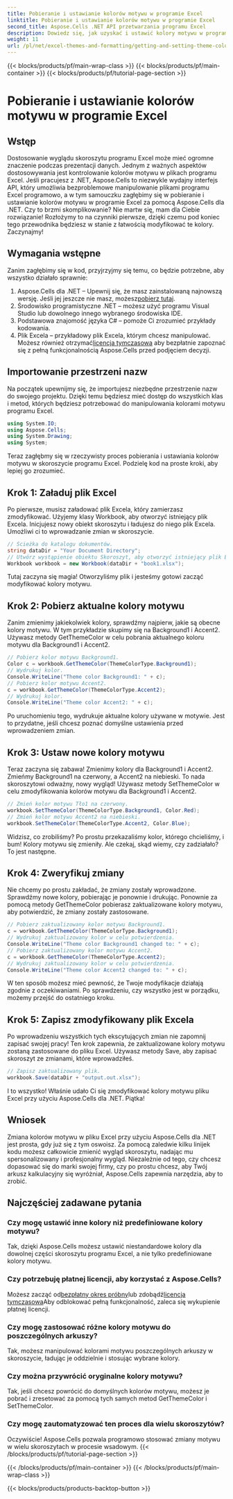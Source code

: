 ```yaml
---
title: Pobieranie i ustawianie kolorów motywu w programie Excel
linktitle: Pobieranie i ustawianie kolorów motywu w programie Excel
second_title: Aspose.Cells .NET API przetwarzania programu Excel
description: Dowiedz się, jak uzyskać i ustawić kolory motywu w programie Excel za pomocą Aspose.Cells dla .NET dzięki temu łatwemu do naśladowania samouczkowi. Zawiera kompletny przewodnik krok po kroku i przykłady kodu.
weight: 11
url: /pl/net/excel-themes-and-formatting/getting-and-setting-theme-colors/
---
```


{{< blocks/products/pf/main-wrap-class >}}
{{< blocks/products/pf/main-container >}}
{{< blocks/products/pf/tutorial-page-section >}}

# Pobieranie i ustawianie kolorów motywu w programie Excel

## Wstęp
Dostosowanie wyglądu skoroszytu programu Excel może mieć ogromne znaczenie podczas prezentacji danych. Jednym z ważnych aspektów dostosowywania jest kontrolowanie kolorów motywu w plikach programu Excel. Jeśli pracujesz z .NET, Aspose.Cells to niezwykle wydajny interfejs API, który umożliwia bezproblemowe manipulowanie plikami programu Excel programowo, a w tym samouczku zagłębimy się w pobieranie i ustawianie kolorów motywu w programie Excel za pomocą Aspose.Cells dla .NET.
Czy to brzmi skomplikowanie? Nie martw się, mam dla Ciebie rozwiązanie! Rozłożymy to na czynniki pierwsze, dzięki czemu pod koniec tego przewodnika będziesz w stanie z łatwością modyfikować te kolory. Zaczynajmy!
## Wymagania wstępne
Zanim zagłębimy się w kod, przyjrzyjmy się temu, co będzie potrzebne, aby wszystko działało sprawnie:
1. Aspose.Cells dla .NET – Upewnij się, że masz zainstalowaną najnowszą wersję. Jeśli jej jeszcze nie masz, możesz[pobierz tutaj](https://releases.aspose.com/cells/net/).
2. Środowisko programistyczne .NET – możesz użyć programu Visual Studio lub dowolnego innego wybranego środowiska IDE.
3. Podstawowa znajomość języka C# – pomoże Ci zrozumieć przykłady kodowania.
4. Plik Excela – przykładowy plik Excela, którym chcesz manipulować.
 Możesz również otrzymać[licencja tymczasowa](https://purchase.aspose.com/temporary-license/) aby bezpłatnie zapoznać się z pełną funkcjonalnością Aspose.Cells przed podjęciem decyzji.
## Importowanie przestrzeni nazw
Na początek upewnijmy się, że importujesz niezbędne przestrzenie nazw do swojego projektu. Dzięki temu będziesz mieć dostęp do wszystkich klas i metod, których będziesz potrzebować do manipulowania kolorami motywu programu Excel.
```csharp
using System.IO;
using Aspose.Cells;
using System.Drawing;
using System;
```
Teraz zagłębmy się w rzeczywisty proces pobierania i ustawiania kolorów motywu w skoroszycie programu Excel. Podzielę kod na proste kroki, aby lepiej go zrozumieć.
## Krok 1: Załaduj plik Excel
Po pierwsze, musisz załadować plik Excela, który zamierzasz zmodyfikować. Użyjemy klasy Workbook, aby otworzyć istniejący plik Excela.
Inicjujesz nowy obiekt skoroszytu i ładujesz do niego plik Excela. Umożliwi ci to wprowadzanie zmian w skoroszycie.
```csharp
// Ścieżka do katalogu dokumentów.
string dataDir = "Your Document Directory";
// Utwórz wystąpienie obiektu Skoroszyt, aby otworzyć istniejący plik Excela.
Workbook workbook = new Workbook(dataDir + "book1.xlsx");
```
Tutaj zaczyna się magia! Otworzyliśmy plik i jesteśmy gotowi zacząć modyfikować kolory motywu.
## Krok 2: Pobierz aktualne kolory motywu
Zanim zmienimy jakiekolwiek kolory, sprawdźmy najpierw, jakie są obecne kolory motywu. W tym przykładzie skupimy się na Background1 i Accent2.
Używasz metody GetThemeColor w celu pobrania aktualnego koloru motywu dla Background1 i Accent2.
```csharp
// Pobierz kolor motywu Background1.
Color c = workbook.GetThemeColor(ThemeColorType.Background1);
// Wydrukuj kolor.
Console.WriteLine("Theme color Background1: " + c);
// Pobierz kolor motywu Accent2.
c = workbook.GetThemeColor(ThemeColorType.Accent2);
// Wydrukuj kolor.
Console.WriteLine("Theme color Accent2: " + c);
```
Po uruchomieniu tego, wydrukuje aktualne kolory używane w motywie. Jest to przydatne, jeśli chcesz poznać domyślne ustawienia przed wprowadzeniem zmian.
## Krok 3: Ustaw nowe kolory motywu
Teraz zaczyna się zabawa! Zmienimy kolory dla Background1 i Accent2. Zmieńmy Background1 na czerwony, a Accent2 na niebieski. To nada skoroszytowi odważny, nowy wygląd!
Używasz metody SetThemeColor w celu zmodyfikowania kolorów motywu dla Background1 i Accent2.
```csharp
// Zmień kolor motywu Tło1 na czerwony.
workbook.SetThemeColor(ThemeColorType.Background1, Color.Red);
// Zmień kolor motywu Accent2 na niebieski.
workbook.SetThemeColor(ThemeColorType.Accent2, Color.Blue);
```
Widzisz, co zrobiliśmy? Po prostu przekazaliśmy kolor, którego chcieliśmy, i bum! Kolory motywu się zmieniły. Ale czekaj, skąd wiemy, czy zadziałało? To jest następne.
## Krok 4: Zweryfikuj zmiany
Nie chcemy po prostu zakładać, że zmiany zostały wprowadzone. Sprawdźmy nowe kolory, pobierając je ponownie i drukując.
Ponownie za pomocą metody GetThemeColor pobierasz zaktualizowane kolory motywu, aby potwierdzić, że zmiany zostały zastosowane.
```csharp
// Pobierz zaktualizowany kolor motywu Background1.
c = workbook.GetThemeColor(ThemeColorType.Background1);
// Wydrukuj zaktualizowany kolor w celu potwierdzenia.
Console.WriteLine("Theme color Background1 changed to: " + c);
// Pobierz zaktualizowany kolor motywu Accent2.
c = workbook.GetThemeColor(ThemeColorType.Accent2);
// Wydrukuj zaktualizowany kolor w celu potwierdzenia.
Console.WriteLine("Theme color Accent2 changed to: " + c);
```
W ten sposób możesz mieć pewność, że Twoje modyfikacje działają zgodnie z oczekiwaniami. Po sprawdzeniu, czy wszystko jest w porządku, możemy przejść do ostatniego kroku.
## Krok 5: Zapisz zmodyfikowany plik Excela
Po wprowadzeniu wszystkich tych ekscytujących zmian nie zapomnij zapisać swojej pracy! Ten krok zapewnia, że zaktualizowane kolory motywu zostaną zastosowane do pliku Excel.
Używasz metody Save, aby zapisać skoroszyt ze zmianami, które wprowadziłeś.
```csharp
// Zapisz zaktualizowany plik.
workbook.Save(dataDir + "output.out.xlsx");
```
I to wszystko! Właśnie udało Ci się zmodyfikować kolory motywu pliku Excel przy użyciu Aspose.Cells dla .NET. Piątka!
## Wniosek
Zmiana kolorów motywu w pliku Excel przy użyciu Aspose.Cells dla .NET jest prosta, gdy już się z tym oswoisz. Za pomocą zaledwie kilku linijek kodu możesz całkowicie zmienić wygląd skoroszytu, nadając mu spersonalizowany i profesjonalny wygląd. Niezależnie od tego, czy chcesz dopasować się do marki swojej firmy, czy po prostu chcesz, aby Twój arkusz kalkulacyjny się wyróżniał, Aspose.Cells zapewnia narzędzia, aby to zrobić.
## Najczęściej zadawane pytania
### Czy mogę ustawić inne kolory niż predefiniowane kolory motywu?
Tak, dzięki Aspose.Cells możesz ustawić niestandardowe kolory dla dowolnej części skoroszytu programu Excel, a nie tylko predefiniowane kolory motywu.
### Czy potrzebuję płatnej licencji, aby korzystać z Aspose.Cells?
 Możesz zacząć od[bezpłatny okres próbny](https://releases.aspose.com/)lub zdobądź[licencja tymczasowa](https://purchase.aspose.com/temporary-license/)Aby odblokować pełną funkcjonalność, zaleca się wykupienie płatnej licencji.
### Czy mogę zastosować różne kolory motywu do poszczególnych arkuszy?
Tak, możesz manipulować kolorami motywu poszczególnych arkuszy w skoroszycie, ładując je oddzielnie i stosując wybrane kolory.
### Czy można przywrócić oryginalne kolory motywu?
Tak, jeśli chcesz powrócić do domyślnych kolorów motywu, możesz je pobrać i zresetować za pomocą tych samych metod GetThemeColor i SetThemeColor.
### Czy mogę zautomatyzować ten proces dla wielu skoroszytów?
Oczywiście! Aspose.Cells pozwala programowo stosować zmiany motywu w wielu skoroszytach w procesie wsadowym.
{{< /blocks/products/pf/tutorial-page-section >}}

{{< /blocks/products/pf/main-container >}}
{{< /blocks/products/pf/main-wrap-class >}}

{{< blocks/products/products-backtop-button >}}
